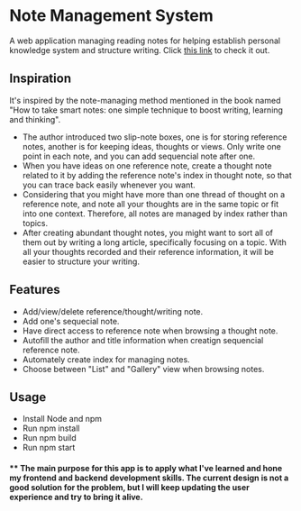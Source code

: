 # Note Management System
A web application managing reading notes for helping establish personal knowledge system and structure writing.
Click [this link](https://note-managing-system.herokuapp.com/reference) to check it out.

## Inspiration
It's inspired by the note-managing method mentioned in the book named "How to take smart notes: one simple technique to boost writing, learning and thinking".
- The author introduced two slip-note boxes, one is for storing reference notes, another is for keeping ideas, thoughts or views. Only write one point in each note, and you can add sequencial note after one.
- When you have ideas on one reference note, create a thought note related to it by adding the reference note's index in thought note, so that you can trace back easily whenever you want.
- Considering that you might have more than one thread of thought on a reference note, and note all your thoughts are in the same topic or fit into one context. Therefore, all notes are managed by index rather than topics.
- After creating abundant thought notes, you might want to sort all of them out by writing a long article, specifically focusing on a topic. With all your thoughts recorded and their reference information, it will be easier to structure your writing.



## Features
- Add/view/delete reference/thought/writing note.
- Add one's sequecial note.
- Have direct access to reference note when browsing a thought note.
- Autofill the author and title information when creatign sequencial reference note.
- Automately create index for managing notes.
- Choose between "List" and "Gallery" view when browsing notes.

## Usage
- Install Node and npm
- Run npm install 
- Run npm build 
- Run npm start

#### ** The main purpose for this app is to apply what I've learned and hone my frontend and backend development skills. The current design is not a good solution for the problem, but I will keep updating the user experience and try to bring it alive. 
